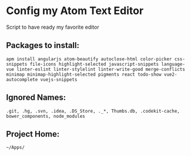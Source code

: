 # Config my Atom Text Editor
Script to have ready my favorite editor

## Packages to install:
	apm install angularjs atom-beautify autoclose-html color-picker css-snippets file-icons highlight-selected javascript-snippets language-vue linter-eslint linter-stylelint linter-write-good merge-conflicts minimap minimap-highlight-selected pigments react todo-show vue2-autocomplete vuejs-snippets

## Ignored Names:
	.git, .hg, .svn, .idea, .DS_Store, ._*, Thumbs.db, .codekit-cache, bower_components, node_modules	

## Project Home:
	~/Apps/
